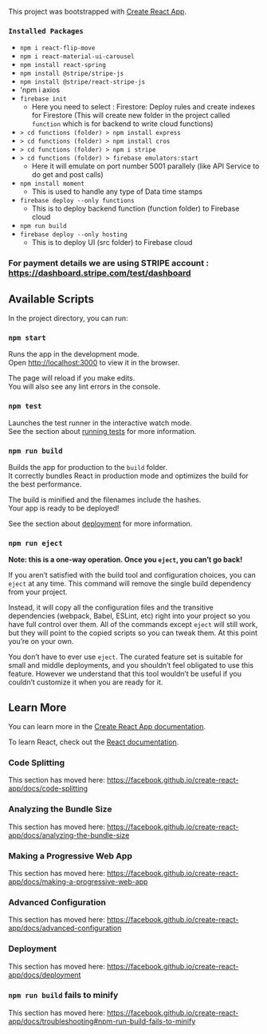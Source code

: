 This project was bootstrapped with [Create React App](https://github.com/facebook/create-react-app).

### `Installed Packages`
*   `npm i react-flip-move`
*   `npm i react-material-ui-carousel`
*   `npm install react-spring`
*   `npm install @stripe/stripe-js`
*   `npm install @stripe/react-stripe-js`
*   'npm i axios
*   `firebase init`
    *   Here you need to select : Firestore: Deploy rules and create indexes for Firestore (This will create new folder in the project called `function` which is for backend to write cloud functions)
*   `> cd functions (folder) > npm install express`
*   `> cd functions (folder) > npm install cros`
*   `> cd functions (folder) > npm i stripe`
*   `> cd functions (folder) > firebase emulators:start`
    *   Here it will emulate on port number 5001 parallely (like API Service to do get and post calls)
*   `npm install moment`
    *   This is used to handle any type of Data time stamps
*   `firebase deploy --only functions` 
    *   This is to deploy backend function (function folder) to Firebase cloud
*  `npm run build`
*  `firebase deploy --only hosting`
    *   This is to deploy UI (src folder) to Firebase cloud

### For payment details we are using STRIPE account : https://dashboard.stripe.com/test/dashboard
## Available Scripts

In the project directory, you can run:

### `npm start`

Runs the app in the development mode.<br />
Open [http://localhost:3000](http://localhost:3000) to view it in the browser.

The page will reload if you make edits.<br />
You will also see any lint errors in the console.

### `npm test`

Launches the test runner in the interactive watch mode.<br />
See the section about [running tests](https://facebook.github.io/create-react-app/docs/running-tests) for more information.

### `npm run build`

Builds the app for production to the `build` folder.<br />
It correctly bundles React in production mode and optimizes the build for the best performance.

The build is minified and the filenames include the hashes.<br />
Your app is ready to be deployed!

See the section about [deployment](https://facebook.github.io/create-react-app/docs/deployment) for more information.

### `npm run eject`

**Note: this is a one-way operation. Once you `eject`, you can’t go back!**

If you aren’t satisfied with the build tool and configuration choices, you can `eject` at any time. This command will remove the single build dependency from your project.

Instead, it will copy all the configuration files and the transitive dependencies (webpack, Babel, ESLint, etc) right into your project so you have full control over them. All of the commands except `eject` will still work, but they will point to the copied scripts so you can tweak them. At this point you’re on your own.

You don’t have to ever use `eject`. The curated feature set is suitable for small and middle deployments, and you shouldn’t feel obligated to use this feature. However we understand that this tool wouldn’t be useful if you couldn’t customize it when you are ready for it.

## Learn More

You can learn more in the [Create React App documentation](https://facebook.github.io/create-react-app/docs/getting-started).

To learn React, check out the [React documentation](https://reactjs.org/).

### Code Splitting

This section has moved here: https://facebook.github.io/create-react-app/docs/code-splitting

### Analyzing the Bundle Size

This section has moved here: https://facebook.github.io/create-react-app/docs/analyzing-the-bundle-size

### Making a Progressive Web App

This section has moved here: https://facebook.github.io/create-react-app/docs/making-a-progressive-web-app

### Advanced Configuration

This section has moved here: https://facebook.github.io/create-react-app/docs/advanced-configuration

### Deployment

This section has moved here: https://facebook.github.io/create-react-app/docs/deployment

### `npm run build` fails to minify

This section has moved here: https://facebook.github.io/create-react-app/docs/troubleshooting#npm-run-build-fails-to-minify
